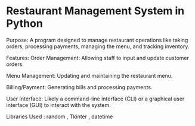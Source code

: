 # Restaurant Management System in Python 

Purpose: A program designed to manage restaurant operations like taking orders, processing payments, managing the menu, and tracking inventory.

Features:
Order Management: Allowing staff to input and update customer orders.

Menu Management: Updating and maintaining the restaurant menu.

Billing/Payment: Generating bills and processing payments.

User Interface: Likely a command-line interface (CLI) or a graphical user interface (GUI) to interact with the system.

Libraries Used : random , Tkinter , datetime
